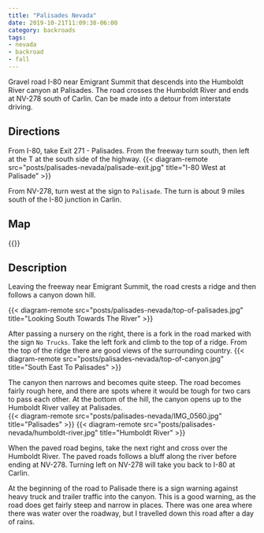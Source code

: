 ```yaml
---
title: "Palisades Nevada"
date: 2019-10-21T11:09:38-06:00
category: backroads
tags: 
- nevada
- backroad
- fall
---
```

Gravel road I-80 near Emigrant Summit that descends into the Humboldt River canyon at Palisades.  The road crosses the Humboldt River and ends at NV-278 south of Carlin.  Can be made into a detour from interstate driving.
<!--more-->
## Directions
From I-80, take Exit 271 - Palisades.  From the freeway turn south, then left at the T at the south side of the highway.
{{< diagram-remote src="posts/palisades-nevada/palisade-exit.jpg" title="I-80 West at Palisade" >}}

From NV-278, turn west at the sign to `Palisade`.  The turn is about 9 miles south of the I-80 junction in Carlin.

## Map
{{<map-embed src="https://www.google.com/maps/d/embed?mid=1FqptuWyhdwDyTasPzxwbQEnSD3SL_KHs" >}}

## Description
Leaving the freeway near Emigrant Summit, the road crests a ridge and then follows a canyon down hill.  


{{< diagram-remote src="posts/palisades-nevada/top-of-palisades.jpg" title="Looking South Towards The River" >}}

After passing a nursery on the right, there is a fork in the road marked with the sign `No Trucks`.  Take the left fork and climb to the top of a ridge.  From the top of the ridge there are good views of the surrounding country.
{{< diagram-remote src="posts/palisades-nevada/top-of-canyon.jpg" title="South East To Palisades" >}}

The canyon then narrows and becomes quite steep.  The road becomes fairly rough here, and there are spots where it would be tough for two cars to pass each other.  At the bottom of the hill, the canyon opens up to the Humboldt River valley at Palisades.  
{{< diagram-remote src="posts/palisades-nevada/IMG_0560.jpg" title="Palisades" >}}
{{< diagram-remote src="posts/palisades-nevada/humboldt-river.jpg" title="Humboldt River" >}}

When the paved road begins, take the next right and cross over the Humboldt River.  The paved roads follows a bluff along the river before ending at NV-278.  Turning left on NV-278 will take you back to I-80 at Carlin.

At the beginning of the road to Palisade there is a sign warning against heavy truck and trailer traffic into the canyon.  This is a good warning, as the road does get fairly steep and narrow in places.  There was one area where there was water over the roadway, but I travelled down this road after a day of rains.
